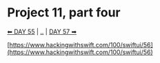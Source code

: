 # Project 11, part four

[⬅ DAY 55](../day_55) | [..](../) | [DAY 57 ➡](../day_57)

[https://www.hackingwithswift.com/100/swiftui/56](https://www.hackingwithswift.com/100/swiftui/56)
